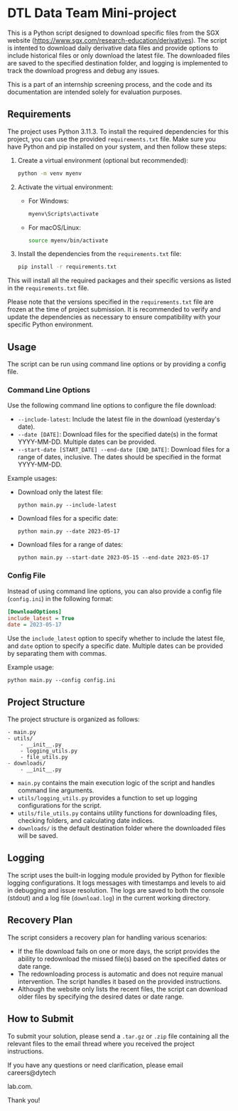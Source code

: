 # DTL Data Team Mini-project

This is a Python script designed to download specific files from the SGX website (https://www.sgx.com/research-education/derivatives). The script is intented to download daily derivative data files and provide options to include historical files or only download the latest file. The downloaded files are saved to the specified destination folder, and logging is implemented to track the download progress and debug any issues.

This is a part of an internship screening process, and the code and its documentation are intended solely for evaluation purposes.

## Requirements
The project uses Python 3.11.3.
To install the required dependencies for this project, you can use the provided `requirements.txt` file. Make sure you have Python and pip installed on your system, and then follow these steps:

1. Create a virtual environment (optional but recommended):
   ```bash
   python -m venv myenv
   ```

2. Activate the virtual environment:
   - For Windows:
     ```bash
     myenv\Scripts\activate
     ```
   - For macOS/Linux:
     ```bash
     source myenv/bin/activate
     ```

3. Install the dependencies from the `requirements.txt` file:
   ```bash
   pip install -r requirements.txt
   ```

This will install all the required packages and their specific versions as listed in the `requirements.txt` file.

Please note that the versions specified in the `requirements.txt` file are frozen at the time of project submission. It is recommended to verify and update the dependencies as necessary to ensure compatibility with your specific Python environment.

## Usage

The script can be run using command line options or by providing a config file.

### Command Line Options

Use the following command line options to configure the file download:

- `--include-latest`: Include the latest file in the download (yesterday's date).
- `--date [DATE]`: Download files for the specified date(s) in the format YYYY-MM-DD. Multiple dates can be provided.
- `--start-date [START_DATE] --end-date [END_DATE]`: Download files for a range of dates, inclusive. The dates should be specified in the format YYYY-MM-DD.

Example usages:

- Download only the latest file:
  ```
  python main.py --include-latest
  ```

- Download files for a specific date:
  ```
  python main.py --date 2023-05-17
  ```

- Download files for a range of dates:
  ```
  python main.py --start-date 2023-05-15 --end-date 2023-05-17
  ```

### Config File

Instead of using command line options, you can also provide a config file (`config.ini`) in the following format:

```ini
[DownloadOptions]
include_latest = True
date = 2023-05-17
```

Use the `include_latest` option to specify whether to include the latest file, and `date` option to specify a specific date. Multiple dates can be provided by separating them with commas.

Example usage:

```
python main.py --config config.ini
```

## Project Structure

The project structure is organized as follows:

```
- main.py
- utils/
    - __init__.py
    - logging_utils.py
    - file_utils.py
- downloads/
    - __init__.py
```

- `main.py` contains the main execution logic of the script and handles command line arguments.
- `utils/logging_utils.py` provides a function to set up logging configurations for the script.
- `utils/file_utils.py` contains utility functions for downloading files, checking folders, and calculating date indices.
- `downloads/` is the default destination folder where the downloaded files will be saved.

## Logging

The script uses the built-in logging module provided by Python for flexible logging configurations. It logs messages with timestamps and levels to aid in debugging and issue resolution. The logs are saved to both the console (stdout) and a log file (`download.log`) in the current working directory.

## Recovery Plan

The script considers a recovery plan for handling various scenarios:

- If the file download fails on one or more days, the script provides the ability to redownload the missed file(s) based on the specified dates or date range.
- The redownloading process is automatic and does not require manual intervention. The script handles it based on the provided instructions.
- Although the website only lists the recent files, the script can download older files by specifying the desired dates or date range.

## How to Submit

To submit your solution, please send a `.tar.gz` or `.zip` file containing all the relevant files to the email thread where you received the project instructions.

If you have any questions or need clarification, please email careers@dytech

lab.com.

Thank you!